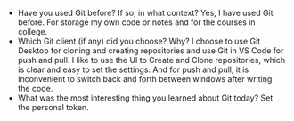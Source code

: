 - Have you used Git before? If so, in what context?
Yes, I have used Git before. 
For storage my own code or notes and for the courses in college.
- Which Git client (if any) did you choose? Why?
I choose to use Git Desktop for cloning and creating repositories and use Git in VS Code for push and pull.
I like to use the UI to Create and Clone repositories, which is clear and easy to set the settings. And for push and pull, it is inconvenient to switch back and forth between windows after writing the code.
- What was the most interesting thing you learned about Git today?
Set the personal token.
